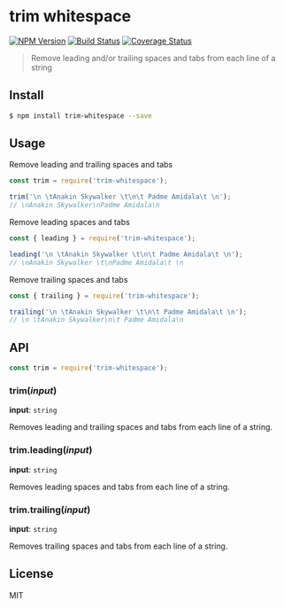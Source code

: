 # trim whitespace

[![NPM Version][npm-image]][npm-url]
[![Build Status][circleci-image]][circleci-url]
[![Coverage Status][codecov-image]][codecov-url]

> Remove leading and/or trailing spaces and tabs from each line of a string

## Install
```bash
$ npm install trim-whitespace --save
```

## Usage

Remove leading and trailing spaces and tabs
```javascript
const trim = require('trim-whitespace');

trim('\n \tAnakin Skywalker \t\n\t Padme Amidala\t \n');
// \nAnakin Skywalker\nPadme Amidala\n
```

Remove leading spaces and tabs
```javascript
const { leading } = require('trim-whitespace');

leading('\n \tAnakin Skywalker \t\n\t Padme Amidala\t \n');
// \nAnakin Skywalker \t\nPadme Amidala\t \n
```

Remove trailing spaces and tabs
```javascript
const { trailing } = require('trim-whitespace');

trailing('\n \tAnakin Skywalker \t\n\t Padme Amidala\t \n');
// \n \tAnakin Skywalker\n\t Padme Amidala\n
```

## API

```javascript
const trim = require('trim-whitespace');
```

### trim(_input_)

__input__: `string`

Removes leading and trailing spaces and tabs from each line of a string.

### trim.leading(_input_)

__input__: `string`

Removes leading spaces and tabs from each line of a string.

### trim.trailing(_input_)

__input__: `string`

Removes trailing spaces and tabs from each line of a string.

## License

MIT

[npm-image]: https://img.shields.io/npm/v/trim-whitespace.svg?style=flat-square
[npm-url]: https://www.npmjs.com/package/trim-whitespace
[circleci-image]: https://img.shields.io/circleci/project/bcmarinacci/trim-whitespace/master.svg?style=flat-square
[circleci-url]: https://circleci.com/gh/bcmarinacci/trim-whitespace
[codecov-image]: https://img.shields.io/codecov/c/github/bcmarinacci/trim-whitespace/master.svg?style=flat-square
[codecov-url]: https://codecov.io/gh/bcmarinacci/trim-whitespace
